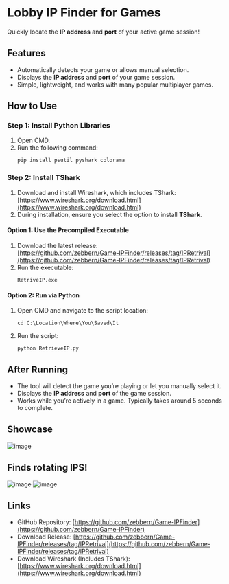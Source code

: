 
# Lobby IP Finder for Games

Quickly locate the **IP address** and **port** of your active game session!

## Features
- Automatically detects your game or allows manual selection.
- Displays the **IP address** and **port** of your game session.
- Simple, lightweight, and works with many popular multiplayer games.

## How to Use

### Step 1: Install Python Libraries
1. Open CMD.
2. Run the following command:
   ```
   pip install psutil pyshark colorama
   ```

### Step 2: Install TShark
1. Download and install Wireshark, which includes TShark:  
   [https://www.wireshark.org/download.html](https://www.wireshark.org/download.html)
2. During installation, ensure you select the option to install **TShark**.

#### Option 1: Use the Precompiled Executable
1. Download the latest release:  
   [https://github.com/zebbern/Game-IPFinder/releases/tag/IPRetrival](https://github.com/zebbern/Game-IPFinder/releases/tag/IPRetrival)
2. Run the executable:
   ```
   RetriveIP.exe
   ```


#### Option 2: Run via Python
1. Open CMD and navigate to the script location:
   ```
   cd C:\Location\Where\You\Saved\It
   ```
2. Run the script:
   ```
   python RetrieveIP.py
   ```

## After Running
- The tool will detect the game you’re playing or let you manually select it.
- Displays the **IP address** and **port** of the game session.
- Works while you’re actively in a game. Typically takes around 5 seconds to complete.

## Showcase
![image](https://github.com/user-attachments/assets/086bf190-a157-4246-8550-4fd0a60b465f)
## Finds rotating IPS!
![image](https://github.com/user-attachments/assets/5765cf8b-ff4f-4926-9d8a-e5be8f30f4d7)
![image](https://github.com/user-attachments/assets/e4fa675a-11d8-4710-a4d1-53eb616a0b83)


## Links
- GitHub Repository: [https://github.com/zebbern/Game-IPFinder](https://github.com/zebbern/Game-IPFinder)  
- Download Release: [https://github.com/zebbern/Game-IPFinder/releases/tag/IPRetrival](https://github.com/zebbern/Game-IPFinder/releases/tag/IPRetrival)  
- Download Wireshark (Includes TShark): [https://www.wireshark.org/download.html](https://www.wireshark.org/download.html)



